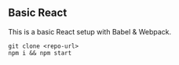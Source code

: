 ## Basic React
This is a basic React setup with Babel & Webpack.

```
git clone <repo-url>
npm i && npm start
```
